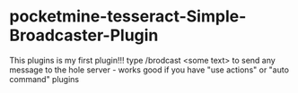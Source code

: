 # pocketmine-tesseract-Simple-Broadcaster-Plugin
This plugins is my first plugin!!! type /brodcast &lt;some text> to send any message to the hole server - works good if you have "use actions" or "auto command" plugins
